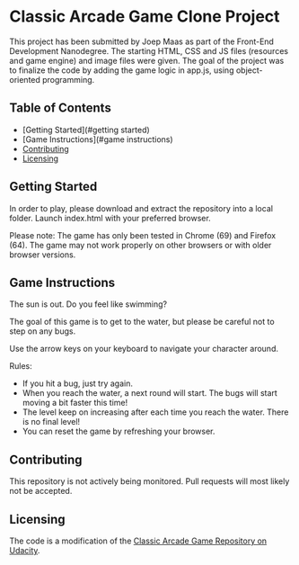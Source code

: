 # Classic Arcade Game Clone Project
This project has been submitted by Joep Maas as part of the Front-End Development Nanodegree. The starting HTML, CSS and JS files (resources and game engine) and image files were given. The goal of the project was to finalize the code by adding the game logic in app.js, using object-oriented programming.

## Table of Contents

- [Getting Started](#getting started)
- [Game Instructions](#game instructions)
- [Contributing](#contributing)
- [Licensing](#licensing)

## Getting Started
In order to play, please download and extract the repository into a local folder. Launch index.html with your preferred browser.

Please note: The game has only been tested in Chrome (69) and Firefox (64). The game may not work properly on other browsers or with older browser versions.

## Game Instructions
The sun is out. Do you feel like swimming?

The goal of this game is to get to the water, but please be careful not to step on any bugs.

Use the arrow keys on your keyboard to navigate your character around.

Rules:
- If you hit a bug, just try again.
- When you reach the water, a next round will start. The bugs will start moving a bit faster this time!
- The level keep on increasing after each time you reach the water. There is no final level!
- You can reset the game by refreshing your browser.

## Contributing
This repository is not actively being monitored. Pull requests will most likely not be accepted.

## Licensing
The code is a modification of the [Classic Arcade Game Repository on Udacity](https://github.com/udacity/frontend-nanodegree-arcade-game).
